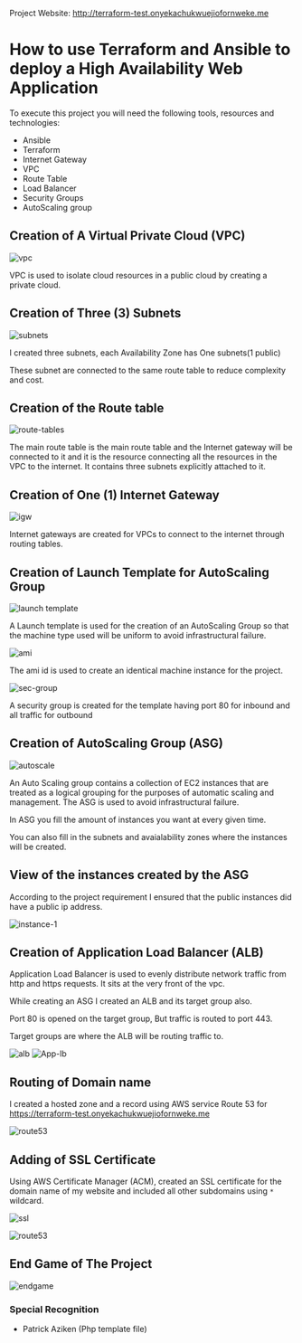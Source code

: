 
<!-- ![project-logo](/images/tf.jpeg) -->

Project Website: http://terraform-test.onyekachukwuejiofornweke.me


# How to use Terraform and Ansible to deploy a High Availability Web Application
To execute this project you will need the following tools, resources and technologies:
- Ansible
- Terraform
- Internet Gateway
- VPC
- Route Table
- Load Balancer
- Security Groups
- AutoScaling group



## Creation of A Virtual Private Cloud (VPC)

![vpc](/images/vpc.png)

VPC is used to isolate cloud resources in a public cloud by creating a private cloud.


## Creation of Three (3) Subnets 

![subnets](/images/subnets.png)

I created three subnets, each Availability Zone has One subnets(1 public)

These subnet are connected to the same route table to reduce complexity and cost.

## Creation of the Route table

![route-tables](/images/rtb.png)

The main route table is the main route table and the Internet gateway will be connected to it and it is the resource connecting all the resources in the VPC to the internet. It contains three subnets explicitly attached to it.

## Creation of One (1) Internet Gateway

![igw](/images/igw.png)

Internet gateways are created for VPCs to connect to the internet through routing tables.


## Creation of Launch Template for AutoScaling Group

![launch template](/images/lt.png)

A Launch template is used for the creation of an AutoScaling Group so that the machine type used will be uniform to avoid infrastructural failure.

![ami](/images/ami.png)

The ami id is used to create an identical machine instance for the project.

![sec-group](/images/sg.png)

A security group is created for the template having port 80 for inbound and all traffic for outbound


## Creation of AutoScaling Group (ASG)

![autoscale](/images/asg.png)

An Auto Scaling group contains a collection of EC2 instances that are treated as a logical grouping for the purposes of automatic scaling and management. The ASG is used to avoid infrastructural failure.

In ASG you fill the amount of instances you want at every given time.

You can also fill in the subnets and avaialability zones where the instances will be created.

## View of the instances created by the ASG

According to the project requirement I ensured that the public instances did have a public ip address.

![instance-1](/images/ec2.png)


## Creation of Application Load Balancer (ALB)

Application Load Balancer is used to evenly distribute network traffic from http and https requests. It sits at the very front of the vpc.

While creating an ASG I created an ALB and its target group also.

Port 80 is opened on the target group, But traffic is routed to port 443.

Target groups are where the ALB will be routing traffic to.

![alb](/images/alb.png)
![App-lb](images/tg.png)


## Routing of Domain name

I created a hosted zone and a record using AWS service Route 53 for https://terraform-test.onyekachukwuejiofornweke.me

![route53](images/r53.png)

## Adding of SSL Certificate

Using AWS Certificate Manager (ACM), created an SSL certificate for the domain name of my website and included all other subdomains using ```*``` wildcard.

![ssl](images/ssl.png)

![route53](images/r53.png)

## End Game of The Project

![endgame](images/endgame.png)

### Special Recognition
- Patrick Aziken (Php template file)